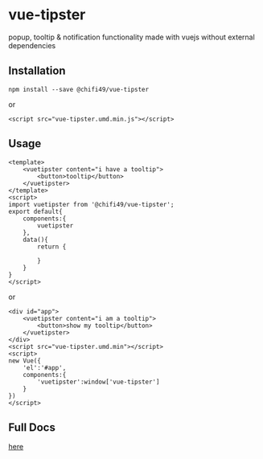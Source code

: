 # vue-tipster
popup, tooltip & notification functionality made with vuejs without external dependencies

## Installation
`npm install --save @chifi49/vue-tipster`

or

`<script src="vue-tipster.umd.min.js"></script>`

## Usage
```
<template>
    <vuetipster content="i have a tooltip">
        <button>tooltip</button>
    </vuetipster>
</template>
<script>
import vuetipster from '@chifi49/vue-tipster';
export default{
    components:{
        vuetipster
    },
    data(){
        return {

        }
    }
}
</script>
```

or
```
<div id="app">
    <vuetipster content="i am a tooltip">
        <button>show my tooltip</button>
    </vuetipster>
</div>
<script src="vue-tipster.umd.min"></script>
<script>
new Vue({
    'el':'#app',
    components:{
        'vuetipster':window['vue-tipster']
    }
})
</script>
```
## Full Docs
[here](https://vue-tipster-demo.vercel.app/docs)
